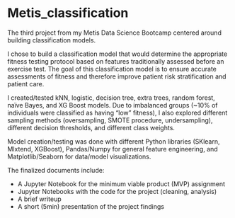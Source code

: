 # Metis_classification

The third project from my Metis Data Science Bootcamp centered around building classification models. 

I chose to build a classification model that would determine the appropriate fitness testing protocol based on features traditionally assessed before an exercise test. The goal of this classification model is to ensure accurate assessments of fitness and therefore improve patient risk stratification and patient care.

I created/tested kNN, logistic, decision tree, extra trees, random forest, naïve Bayes, and XG Boost models. Due to imbalanced groups (~10% of individuals were classified as having “low” fitness), I also explored different sampling methods (oversampling, SMOTE procedure, undersampling), different decision thresholds, and different class weights.

Model creation/testing was done with different Python libraries (SKlearn, Mlxtend, XGBoost), Pandas/Numpy for general feature engineering, and Matplotlib/Seaborn for data/model visualizations.

The finalized documents include:
- A Jupyter Notebook for the minimum viable product (MVP) assignment
- Jupyter Notebooks with the code for the project (cleaning, analysis)
- A brief writeup
- A short (5min) presentation of the project findings
